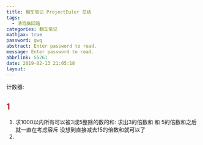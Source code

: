 ```yaml
---
title: 翻车笔记 ProjectEuler 总结
tags:
  - 清奇脑回路
categories: 翻车笔记
mathjax: true
password: qwq
abstract: Enter password to read.
message: Enter password to read.
abbrlink: 55261
date: 2019-02-13 21:05:18
layout:
---
```


计数器: 

## <font color=#b11d23>1</font>

<!--more-->


1. 求1000以内所有可以被3或5整除的数的和: 求出3的倍数和 和 5的倍数和之后就一直在考虑容斥 没想到直接减去15的倍数和就可以了
2. 
